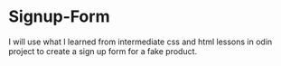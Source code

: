 # Signup-Form
I will use what I learned from intermediate css and html lessons in odin project to create a sign up form for a fake product.
